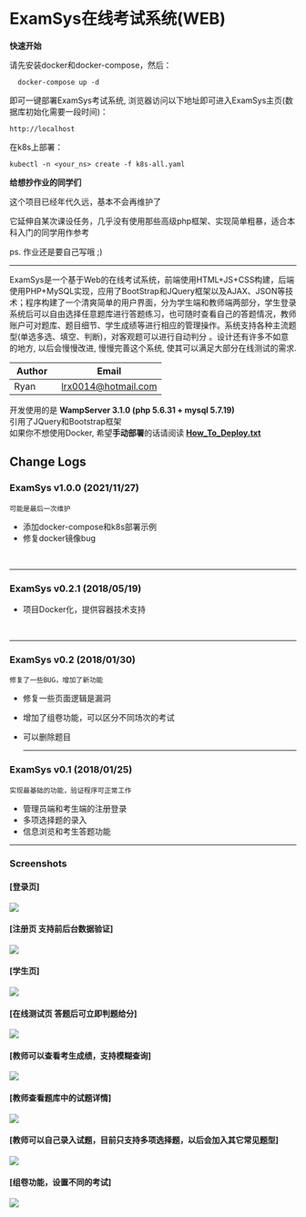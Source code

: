 ExamSys在线考试系统(WEB)
===========================
**快速开始**

请先安装docker和docker-compose，然后：
      
```shell
  docker-compose up -d
``` 

即可一键部署ExamSys考试系统, 浏览器访问以下地址即可进入ExamSys主页(数据库初始化需要一段时间)：
```shell
http://localhost
```

在k8s上部署：
```shell
kubectl -n <your_ns> create -f k8s-all.yaml
```

**给想抄作业的同学们**

这个项目已经年代久远，基本不会再维护了

它延伸自某次课设任务，几乎没有使用那些高级php框架、实现简单粗暴，适合本科入门的同学用作参考

ps. 作业还是要自己写哦 ;)

<hr>

ExamSys是一个基于Web的在线考试系统，前端使用HTML+JS+CSS构建，后端使用PHP+MySQL实现，应用了BootStrap和JQuery框架以及AJAX、JSON等技术；程序构建了一个清爽简单的用户界面，分为学生端和教师端两部分，学生登录系统后可以自由选择任意题库进行答题练习，也可随时查看自己的答题情况，教师账户可对题库、题目细节、学生成绩等进行相应的管理操作。系统支持各种主流题型(单选多选、填空、判断)，对客观题可以进行自动判分 。设计还有许多不如意的地方, 以后会慢慢改进, 慢慢完善这个系统, 使其可以满足大部分在线测试的需求. <br>

  Author  | Email
  ------------- | -------------
 Ryan  | lrx0014@hotmail.com

开发使用的是 **WampServer 3.1.0 (php 5.6.31 + mysql 5.7.19)** <br>
引用了JQuery和Bootstrap框架 <br>
如果你不想使用Docker, 希望**手动部署**的话请阅读 [**How_To_Deploy.txt**](https://github.com/lrx0014/ExamSys/blob/master/How_To_Deploy.txt "部署说明") <br>

Change Logs
-----------
### ExamSys v1.0.0 (2021/11/27)
    
    可能是最后一次维护
* 添加docker-compose和k8s部署示例
* 修复docker镜像bug

  <hr>
### ExamSys v0.2.1 (2018/05/19)
    
* 项目Docker化，提供容器技术支持

  <hr>
  
### ExamSys v0.2 (2018/01/30)
    修复了一些BUG，增加了新功能
* 修复一些页面逻辑是漏洞
* 增加了组卷功能，可以区分不同场次的考试
* 可以删除题目
  
  <hr>
  
### ExamSys v0.1 (2018/01/25)
    实现最基础的功能，验证程序可正常工作
  * 管理员端和考生端的注册登录
  * 多项选择题的录入
  * 信息浏览和考生答题功能
  
  <hr>
  
### Screenshots

#### [登录页]
![](https://github.com/lrx0014/ExamSys/blob/master/Screenshots/login_page.PNG)

#### [注册页 支持前后台数据验证]
![](https://github.com/lrx0014/ExamSys/blob/master/Screenshots/SignUp_page.PNG)

#### [学生页]
![](https://github.com/lrx0014/ExamSys/blob/master/Screenshots/StudentInfo_page.PNG)

#### [在线测试页 答题后可立即判题给分]
![](https://github.com/lrx0014/ExamSys/blob/master/Screenshots/Test_page.PNG)

#### [教师可以查看考生成绩，支持模糊查询]
![](https://github.com/lrx0014/ExamSys/blob/master/Screenshots/Teacher_1.PNG)

#### [教师查看题库中的试题详情]
![](https://github.com/lrx0014/ExamSys/blob/master/Screenshots/Teacher_2.PNG)

#### [教师可以自己录入试题，目前只支持多项选择题，以后会加入其它常见题型]
![](https://github.com/lrx0014/ExamSys/blob/master/Screenshots/Teacher_3.PNG)

#### [组卷功能，设置不同的考试]
![](https://github.com/lrx0014/ExamSys/blob/master/Screenshots/Teacher_4.PNG)
